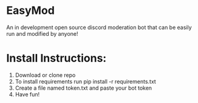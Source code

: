 # EasyMod
An in development open source discord moderation bot that can be easily run and modified by anyone!

# Install Instructions:
1. Download or clone repo
2. To install requirements run pip install -r requirements.txt
3. Create a file named token.txt and paste your bot token
4. Have fun!